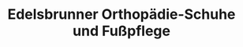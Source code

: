 ---
title: "Edelsbrunner Orthopädie-Schuhe und Fußpflege"
url: /graz/edelsbrunner-orthopaedie-schuhe-und-fusspflege/
shop: Schuhe
---